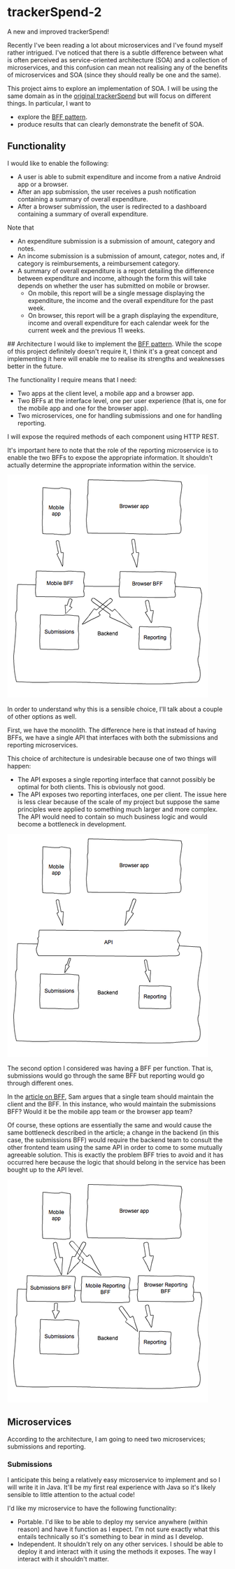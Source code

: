# trackerSpend-2
A new and improved trackerSpend!

Recently I've been reading a lot about microservices and I've found myself rather intrigued. I've noticed that there is a subtle difference between what is often perceived as service-oriented architecture (SOA) and a collection of microservices, and this confusion can mean not realising any of the benefits of microservices and SOA (since they should really be one and the same).

This project aims to explore an implementation of SOA. I will be using the same domain as in the [original trackerSpend](https://github.com/jdgillespie91/trackerSpend) but will focus on different things. In particular, I want to

* explore the [BFF pattern](http://samnewman.io/patterns/architectural/bff/).
* produce results that can clearly demonstrate the benefit of SOA.

## Functionality
I would like to enable the following:

* A user is able to submit expenditure and income from a native Android app or a browser.
* After an app submission, the user receives a push notification containing a summary of overall expenditure.
* After a browser submission, the user is redirected to a dashboard containing a summary of overall expenditure.

Note that

* An expenditure submission is a submission of amount, category and notes.
* An income submission is a submission of amount, categor, notes and, if category is reimbursements, a reimbursement category.
* A summary of overall expenditure is a report detailing the difference between expenditure and income, although the form this will take depends on whether the user has submitted on mobile or browser.
	* On mobile, this report will be a single message displaying the expenditure, the income and the overall expenditure for the past week.
	* On browser, this report will be a graph displaying the expenditure, income and overall expenditure for each calendar week for the current week and the previous 11 weeks.

## Architecture
I would like to implement the [BFF pattern](http://samnewman.io/patterns/architectural/bff/). While the scope of this project definitely doesn't require it, I think it's a great concept and implementing it here will enable me to realise its strengths and weaknesses better in the future.

The functionality I require means that I need:

* Two apps at the client level, a mobile app and a browser app.
* Two BFFs at the interface level, one per user experience (that is, one for the mobile app and one for the browser app).
* Two microservices, one for handling submissions and one for handling reporting.

I will expose the required methods of each component using HTTP REST.

It's important here to note that the role of the reporting microservice is to enable the two BFFs to expose the appropriate information. It shouldn't actually determine the appropriate information within the service.

![Good BFF](images/good_bff.png)

In order to understand why this is a sensible choice, I'll talk about a couple of other options as well.

First, we have the monolith. The difference here is that instead of having BFFs, we have a single API that interfaces with both the submissions and reporting microservices.

This choice of architecture is undesirable because one of two things will happen:

* The API exposes a single reporting interface that cannot possibly be optimal for both clients. This is obviously not good.
* The API exposes two reporting interfaces, one per client. The issue here is less clear because of the scale of my project but suppose the same principles were applied to something much larger and more complex. The API would need to contain so much business logic and would become a bottleneck in development.

![Monolith](images/monolith.png)

The second option I considered was having a BFF per function. That is, submissions would go through the same BFF but reporting would go through different ones.

In the [article on BFF](http://samnewman.io/patterns/architectural/bff/), Sam argues that a single team should maintain the client and the BFF. In this instance, who would maintain the submissions BFF? Would it be the mobile app team or the browser app team?

Of course, these options are essentially the same and would cause the same bottleneck described in the article; a change in the backend (in this case, the submissions BFF) would require the backend team to consult the other frontend team using the same API in order to come to some mutually agreeable solution. This is exactly the problem BFF tries to avoid and it has occurred here because the logic that should belong in the service has been bought up to the API level.

![Bad BFF](images/bad_bff.png)

## Microservices

According to the architecture, I am going to need two microservices; submissions and reporting.

### Submissions

I anticipate this being a relatively easy microservice to implement and so I will write it in Java. It'll be my first real experience with Java so it's likely sensible to little attention to the actual code!

I'd like my microservice to have the following functionality:

* Portable. I'd like to be able to deploy my service anywhere (within reason) and have it function as I expect. I'm not sure exactly what this entails technically so it's something to bear in mind as I develop.
* Independent. It shouldn't rely on any other services. I should be able to deploy it and interact with it using the methods it exposes. The way I interact with it shouldn't matter.